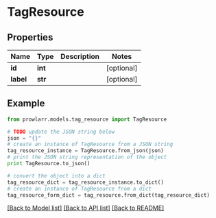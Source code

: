 # TagResource


## Properties

Name | Type | Description | Notes
------------ | ------------- | ------------- | -------------
**id** | **int** |  | [optional] 
**label** | **str** |  | [optional] 

## Example

```python
from prowlarr.models.tag_resource import TagResource

# TODO update the JSON string below
json = "{}"
# create an instance of TagResource from a JSON string
tag_resource_instance = TagResource.from_json(json)
# print the JSON string representation of the object
print TagResource.to_json()

# convert the object into a dict
tag_resource_dict = tag_resource_instance.to_dict()
# create an instance of TagResource from a dict
tag_resource_form_dict = tag_resource.from_dict(tag_resource_dict)
```
[[Back to Model list]](../README.md#documentation-for-models) [[Back to API list]](../README.md#documentation-for-api-endpoints) [[Back to README]](../README.md)


